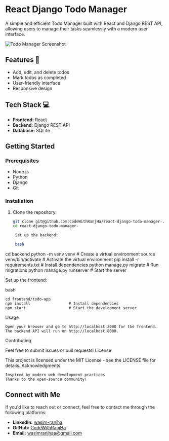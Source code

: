 # React Django Todo Manager

A simple and efficient Todo Manager built with React and Django REST API, allowing users to manage their tasks seamlessly with a modern user interface.

![Todo Manager Screenshot](https://github.com/user-attachments/assets/07116aa1-578f-4e39-bf6e-948995c08a8e)

## Features 🚀

- Add, edit, and delete todos
- Mark todos as completed
- User-friendly interface
- Responsive design

## Tech Stack 💻

- **Frontend:** React
- **Backend:** Django REST API
- **Database:** SQLite

## Getting Started

### Prerequisites

- Node.js
- Python
- Django
- Git

### Installation

1. Clone the repository:

   ```bash
   git clone git@github.com:CodeWithRanjHa/react-django-todo-manager-.git
   cd react-django-todo-manager-

    Set up the backend:

    bash

cd backend
python -m venv venv        # Create a virtual environment
source venv/bin/activate   # Activate the virtual environment
pip install -r requirements.txt  # Install dependencies
python manage.py migrate    # Run migrations
python manage.py runserver   # Start the server

Set up the frontend:

bash

    cd frontend/todo-app
    npm install                 # Install dependencies
    npm start                   # Start the development server

Usage

    Open your browser and go to http://localhost:3000 for the frontend.
    The backend API will run on http://localhost:8000.

Contributing

Feel free to submit issues or pull requests!
License

This project is licensed under the MIT License - see the LICENSE file for details.
Acknowledgments

    Inspired by modern web development practices
    Thanks to the open-source community!

## Connect with Me

If you'd like to reach out or connect, feel free to contact me through the following platforms:

- **LinkedIn:** [wasim-ranjha](https://www.linkedin.com/in/wasim-ranjha)
- **GitHub:** [CodeWithRanjHa](https://github.com/CodeWithRanjHa)
- **Email:** [wasimranjhaa@gmail.com](mailto:wasimranjhaa@gmail.com)
